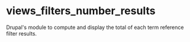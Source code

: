 views_filters_number_results
============================

Drupal's module to compute and display the total of each term reference filter results.